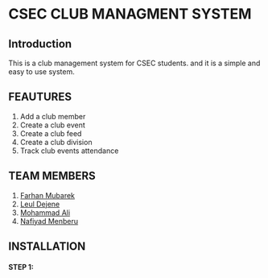 # CSEC CLUB MANAGMENT SYSTEM

## Introduction

This is a club management system for CSEC students. and it is a simple and easy to use system.

## FEAUTURES

1. Add a club member
2. Create a club event
3. Create a club feed
4. Create a club division
5. Track club events attendance


## TEAM MEMBERS

1. [Farhan Mubarek]()
2. [Leul Dejene ]()
3. [Mohammad Ali ]()
4. [Nafiyad Menberu ]()

## INSTALLATION

#### STEP 1:
